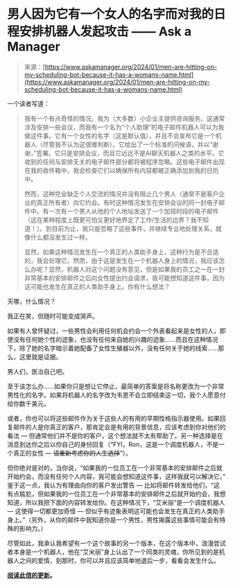<!--yml

类别：未分类

日期：2024-05-27 14:38:39

-->

# 男人因为它有一个女人的名字而对我的日程安排机器人发起攻击 —— Ask a Manager

> 来源：[https://www.askamanager.org/2024/01/men-are-hitting-on-my-scheduling-bot-because-it-has-a-womans-name.html](https://www.askamanager.org/2024/01/men-are-hitting-on-my-scheduling-bot-because-it-has-a-womans-name.html)

一个读者写道：

> 我有一个有点奇怪的情况。我为（大多数）小企业主提供咨询服务。这通常涉及安排一些会议，而我有一个名为“个人助理”的电子邮件机器人可以为我做这件事。它有一个女性的名字（这是默认值），并且不会宣布它是一个机器人（尽管我不认为这很难判断）。它给出了一个标准的问候语，并以“谢谢，<bot name>”签署。它只是安排会议，而且它远远不是AI聊天机器人之类的水平。它收到的任何与安排无关的电子邮件部分都将被程序忽略。这些电子邮件出现在我的收件箱中，我会检查它们以确保所有内容都被正确添加到我的日历中。
> 
> 然而，这种完全缺乏个人交流的情况并没有阻止几个男人（通常不是客户企业的真正所有者）向它约会。有时这种情况发生在安排会议的同一封电子邮件中，有一次有一个男人从他的个人地址发送了一个加班时段的电子邮件（这在某种程度上既更可怕又更好地界定了工作/生活的边界？我不知道！）。到目前为止，我只是忽略了这些事件，并继续专业地处理关系，就像什么都没发生过一样。
> 
> 显然，如果这种情况发生在一个真正的人类助手身上，这种行为是不合适的，我会处理它。然而，由于这是发生在一个机器人身上的情况，我应该怎么办呢？显然，机器人对这个问题没有意见，但是如果我的员工之一在一封非常基本的安排邮件之后向女性提出约会请求，我可能想知道这件事，因为这可能也发生在真正的人类助手身上。你有什么想法？

天哪，什么情况？

我正在笑，但随时可能变成哭声。

如果有人曾怀疑过，一些男性会利用任何机会约会一个外表看起来是女性的人，即使没有任何她个性的迹象，也没有任何来自她的兴趣的迹象……而且在这种情况下，除了她的名字暗示着她配备了女性生殖器以外，没有任何关于她的线索……那么，这里就是证据。

男人们，医治自己吧。

至于该怎么办……如果你只是想让它停止，最简单的答案是将名称更改为一个非常男性化的名字。如果将机器人的名字改为韦恩不会立即结束这一切，我个人愿意付给你数千美元。

或者，你也可以将这些邮件作为关于这些人的有用的早期性格指示器使用。如果回复邮件的人是你真正的客户，那肯定会是有用的背景信息，应该考虑到你对他们的看法 — 但通常他们并不是你的客户，这个想法就不太有帮助了。另一种选择是在消息到达你之后以你自己的身份回复（“FYI，Ron，这是一个调度机器人，不是一个真正的女性 — ~~请重新考虑你的人生选择~~”）。

但你绝对是对的，当你说，“如果我的一位员工在一个非常基本的安排邮件之后就开始约会，而没有任何个人内容，我可能会想知道这件事，这样我就可以解决它。” 鉴于这一点，我认为有理由向你的客户发出警告 — 比如将邮件转发给他们，“这有点尴尬，但如果我的一位员工在一个非常基本的安排邮件之后就开始约会，我想知道，所以我把下面的内容转发给你。在这种情况下，“艾米丽”是一个调度机器人 — 这使得一切都更加奇怪 — 但似乎有迹象表明这可能也会发生在真正的人类助手身上。”（另外，从你的邮件中我知道你是一个男性，男性揭露这些事情可能会有特殊的影响力。）

尽管如此，我承认我希望有一个这个故事的另一个版本，在这个版本中，浪漫尝试者本身是一个机器人，他在“艾米丽”身上认出了一个同类的灵魂，你所见到的是机器人之间的爱情，到那时，你可以并且应该简单地退后一步，看看会发生什么。

**[阅读此信的更新](https://www.askamanager.org/2024/02/update-men-are-hitting-on-my-scheduling-bot-because-it-has-a-womans-name.html)。**
